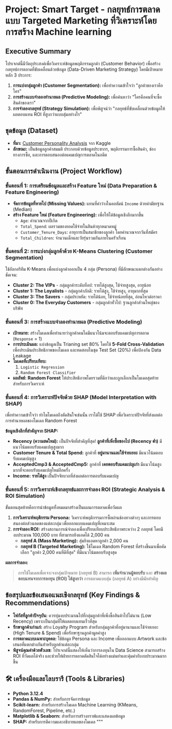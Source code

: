 # Project: Smart Target - กลยุทธ์การตลาดแบบ Targeted Marketing ที่วิเคราะห์โดยการสร้าง Machine learning

## Executive Summary

โปรเจกต์นี้มีวัตถุประสงค์เพื่อวิเคราะห์ข้อมูลพฤติกรรมลูกค้า (Customer Behavior) เพื่อสร้างกลยุทธ์การตลาดที่ขับเคลื่อนด้วยข้อมูล (Data-Driven Marketing Strategy) โดยมีเป้าหมายหลัก 3 ประการ:

1.  **การแบ่งกลุ่มลูกค้า (Customer Segmentation):** เพื่อทำความเข้าใจว่า "ลูกค้าของเราคือใคร"
2.  **การสร้างแบบจำลองทำนายผล (Predictive Modeling):** เพื่อค้นหาว่า "ใครคือคนที่จะซื้อสินค้าของเรา"
3.  **การจำลองกลยุทธ์ (Strategy Simulation):** เพื่อพิสูจน์ว่า "กลยุทธ์ที่ขับเคลื่อนด้วยข้อมูลให้ผลตอบแทน ROI ที่สูงกว่าแบบสุ่มอย่างไร"


## ชุดข้อมูล (Dataset)

* **ที่มา:** [Customer Personality Analysis](https://www.kaggle.com/datasets/imakash3011/customer-personality-analysis) จาก Kaggle
* **ลักษณะ:** เป็นข้อมูลลูกค้าสมมติ ประกอบด้วยข้อมูลประชากร, พฤติกรรมการซื้อสินค้า, ช่องทางการซื้อ, และการตอบสนองต่อแคมเปญการตลาดในอดีต

## ขั้นตอนการดำเนินงาน (Project Workflow)

### ขั้นตอนที่ 1: การเตรียมข้อมูลและสร้าง Feature ใหม่ (Data Preparation & Feature Engineering)

* **จัดการข้อมูลที่หายไป (Missing Values):** แทนที่ค่าว่างในคอลัมน์ `Income` ด้วยค่ามัธยฐาน (Median)
* **สร้าง Feature ใหม่ (Feature Engineering):** เพื่อให้ได้ข้อมูลเชิงลึกมากขึ้น
    * `Age`: คำนวณจากปีเกิด
    * `Total_Spend`: ผลรวมของยอดใช้จ่ายในสินค้าทุกหมวดหมู่
    * `Customer_Tenure_Days`: อายุการเป็นสมาชิกของลูกค้า โดยคำนวณจากวันที่สมัคร
    * `Total_Children`: จำนวนเด็กและวัยรุ่นรวมกันภายในครัวเรือน

### ขั้นตอนที่ 2: การแบ่งกลุ่มลูกค้าด้วย K-Means Clustering (Customer Segmentation)

ใช้อัลกอริทึม K-Means เพื่อแบ่งลูกค้าออกเป็น 4 กลุ่ม (Persona) ที่มีลักษณะแตกต่างกันอย่างชัดเจน:

* **Cluster 2: The VIPs** - กลุ่มลูกค้าระดับท็อป: รายได้สูงสุด, ใช้จ่ายสูงสุด, อายุน้อย
* **Cluster 1: The Loyalists** - กลุ่มลูกค้าภักดี: รายได้สูง, ใช้จ่ายสูง, อายุมากที่สุด
* **Cluster 3: The Savers** - กลุ่มประหยัด: รายได้น้อย, ใช้จ่ายน้อยที่สุด, อ่อนไหวต่อราคา
* **Cluster 0: The Everyday Customers** - กลุ่มลูกค้าทั่วไป: ฐานลูกค้าส่วนใหญ่ของบริษัท

### ขั้นตอนที่ 3: การสร้างแบบจำลองทำนายผล (Predictive Modeling)

* **เป้าหมาย:** สร้างโมเดลเพื่อทำนายว่าลูกค้าคนใดมีแนวโน้มจะตอบรับแคมเปญการตลาด (`Response` = 1)
* **การประเมินผล:** แบ่งข้อมูลเป็น Trianing set 80% โดยใช้ **5-Fold Cross-Validation** เพื่อประเมินประสิทธิภาพของโมเดล และทดสอบในชุด Test Set (20%) เพื่อป้องกัน Data Leakage
* **โมเดลที่เปรียบเทียบ:**
    1.  `Logistic Regression`
    2.  `Random Forest Classifier`
* **ผลลัพธ์:** **Random Forest** ให้ประสิทธิภาพโดยรวมที่ดีกว่าและถูกเลือกเป็นโมเดลสุดท้ายสำหรับการวิเคราะห์

### ขั้นตอนที่ 4: การวิเคราะห์ปัจจัยด้วย SHAP (Model Interpretation with SHAP)

เพื่อทำความเข้าใจว่า ทำไมโมเดลถึงตัดสินใจเช่นนั้น เราได้ใช้ SHAP เพื่อวิเคราะห์ปัจจัยที่ส่งผลต่อการทำนายผลของโมเดล Random Forest

**ข้อมูลเชิงลึกที่สำคัญจาก SHAP:**

* **Recency (ความสดใหม่):** เป็นปัจจัยที่สำคัญที่สุด! **ลูกค้าที่เพิ่งซื้อของไป (Recency ต่ำ)** มีแนวโน้มตอบรับแคมเปญสูงมาก
* **Customer Tenure & Total Spend:** ลูกค้าที่ **อยู่มานานและใช้จ่ายเยอะ** มีแนวโน้มตอบรับแคมเปญสูง
* **AcceptedCmp3 & AcceptedCmp5:** ลูกค้าที่ **เคยตอบรับแคมเปญเก่า** มีแนวโน้มสูงมากที่จะตอบรับแคมเปญใหม่อีกครั้ง
* **Income:** **รายได้สูง** เป็นปัจจัยบวกที่ส่งผลต่อการตอบรับแคมเปญ

### ขั้นตอนที่ 5: การวิเคราะห์เชิงกลยุทธ์และการจำลอง ROI (Strategic Analysis & ROI Simulation)

ขั้นตอนสุดท้ายคือการนำข้อมูลทั้งหมดมาสร้างเป็นแผนการตลาดเพื่อวัดผล

1.  **การวิเคราะห์พฤติกรรม Persona:** วิเคราะห์พฤติกรรมการซื้อผ่านช่องทางต่างๆ และการตอบสนองต่อส่วนลดของแต่ละกลุ่ม เพื่อออกแบบแคมเปญที่เหมาะสม
2.  **การจำลอง ROI:** สร้างสถานการณ์จำลองเพื่อเปรียบเทียบประสิทธิภาพระหว่าง 2 กลยุทธ์ โดยมีงบประมาณ 100,000 บาท ที่สามารถยิงแอดได้ 2,000 คน
    * **กลยุทธ์ A (Mass Marketing):** สุ่มยิงแอดหาลูกค้า 2,000 คน
    * **กลยุทธ์ B (Targeted Marketing):** ใช้โมเดล Random Forest ที่สร้างขึ้นมาเพื่อคัดเลือก "ลูกค้า 2,000 คนที่ดีที่สุด" ที่มีแนวโน้มตอบรับสูงสุด

**ผลการจำลอง:**

> การใช้โมเดลเพื่อเจาะจงกลุ่มเป้าหมาย (กลยุทธ์ B) สามารถ **เพิ่มจำนวนผู้ตอบรับ** และ **สร้างผลตอบแทนจากการลงทุน (ROI) ได้สูงกว่า** การตลาดแบบสุ่ม (กลยุทธ์ A) อย่างมีนัยสำคัญ

## ข้อสรุปและข้อเสนอแนะเชิงกลยุทธ์ (Key Findings & Recommendations)

* **โฟกัสที่ลูกค้าปัจจุบัน:** ควรทุ่มงบประมาณไปที่กลุ่มลูกค้าที่เพิ่งซื้อสินค้าไปไม่นาน (Low Recency) เพราะเป็นกลุ่มที่ให้ผลตอบแทนเร็วที่สุด
* **รักษาลูกค้าเก่าแก่:** สร้าง Loyalty Program สำหรับกลุ่มลูกค้าที่อยู่มานานและใช้จ่ายเยอะ (High Tenure & Spend) เพื่อรักษาฐานลูกค้ามูลค่าสูง
* **การตลาดแบบเฉพาะบุคคล:** ใช้ข้อมูล Persona และ Income เพื่อออกแบบ Artwork และข้อเสนอที่แตกต่างกันสำหรับลูกค้าแต่ละกลุ่ม
* **พิสูจน์คุณค่าด้วยตัวเลข:** โปรเจกต์นี้แสดงให้เห็นว่าการลงทุนใน Data Science สามารถสร้าง ROI ที่วัดผลได้จริง และช่วยให้ฝ่ายการตลาดตัดสินใจได้อย่างแม่นยำและคุ้มค่ากับงบประมาณมากขึ้น

## 🛠️ เครื่องมือและไลบรารี (Tools & Libraries)

* **Python 3.12.4**
* **Pandas & NumPy:** สำหรับการจัดการข้อมูล
* **Scikit-learn:** สำหรับการสร้างโมเดล Machine Learning (KMeans, RandomForest, Pipeline, etc.)
* **Matplotlib & Seaborn:** สำหรับการสร้างกราฟและแสดงผลข้อมูล
* **SHAP:** สำหรับการตีความและอธิบายผลของโมเดล
"""
